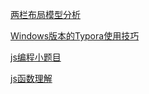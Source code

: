 [两栏布局模型分析](./布局模型分析.md)

[Windows版本的Typora使用技巧](./Windows版本的Typora使用技巧.md)

[js编程小题目](./js编程小题目.md)

[js函数理解](./JS函数理解.md)